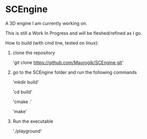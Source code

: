 SCEngine
========

A 3D engine I am currently working on.

This is still a Work In Progress and will be fleshed/refined as I go.

How to build (with cmd line, tested on linux): 

1. clone the repository

	'git clone https://github.com/Maurogik/SCEngine.git'

2. go to the SCEngine folder and run the following commands

	'mkdir build'

	'cd build'

	'cmake .'

	'make'

3. Run the executable

	'./playground'
